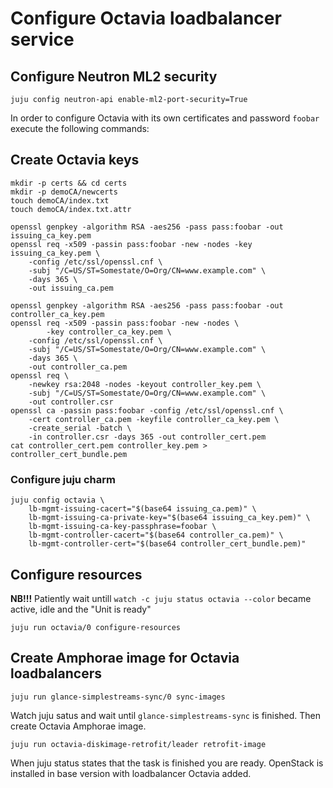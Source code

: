 # Configure Octavia loadbalancer service
## Configure Neutron ML2 security
```
juju config neutron-api enable-ml2-port-security=True
```

In order to configure Octavia with its own certificates and password ```foobar``` execute the following commands:

## Create Octavia keys
```
mkdir -p certs && cd certs
mkdir -p demoCA/newcerts
touch demoCA/index.txt
touch demoCA/index.txt.attr

openssl genpkey -algorithm RSA -aes256 -pass pass:foobar -out issuing_ca_key.pem
openssl req -x509 -passin pass:foobar -new -nodes -key issuing_ca_key.pem \
    -config /etc/ssl/openssl.cnf \
    -subj "/C=US/ST=Somestate/O=Org/CN=www.example.com" \
    -days 365 \
    -out issuing_ca.pem

openssl genpkey -algorithm RSA -aes256 -pass pass:foobar -out controller_ca_key.pem
openssl req -x509 -passin pass:foobar -new -nodes \
        -key controller_ca_key.pem \
    -config /etc/ssl/openssl.cnf \
    -subj "/C=US/ST=Somestate/O=Org/CN=www.example.com" \
    -days 365 \
    -out controller_ca.pem
openssl req \
    -newkey rsa:2048 -nodes -keyout controller_key.pem \
    -subj "/C=US/ST=Somestate/O=Org/CN=www.example.com" \
    -out controller.csr
openssl ca -passin pass:foobar -config /etc/ssl/openssl.cnf \
    -cert controller_ca.pem -keyfile controller_ca_key.pem \
    -create_serial -batch \
    -in controller.csr -days 365 -out controller_cert.pem
cat controller_cert.pem controller_key.pem > controller_cert_bundle.pem
```
### Configure juju charm
```
juju config octavia \
    lb-mgmt-issuing-cacert="$(base64 issuing_ca.pem)" \
    lb-mgmt-issuing-ca-private-key="$(base64 issuing_ca_key.pem)" \
    lb-mgmt-issuing-ca-key-passphrase=foobar \
    lb-mgmt-controller-cacert="$(base64 controller_ca.pem)" \
    lb-mgmt-controller-cert="$(base64 controller_cert_bundle.pem)"
```
## Configure resources
**NB!!!** Patiently wait untill ```watch -c juju status octavia --color``` became active, idle and the "Unit is ready"
```
juju run octavia/0 configure-resources
```
## Create Amphorae image for Octavia loadbalancers
```
juju run glance-simplestreams-sync/0 sync-images
```
Watch juju satus and wait until ```glance-simplestreams-sync``` is finished. Then create Octavia Amphorae image.
```
juju run octavia-diskimage-retrofit/leader retrofit-image
```
When juju status states that the task is finished you are ready.
OpenStack is installed in base version with loadbalancer Octavia added.
